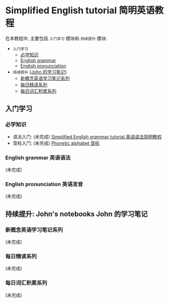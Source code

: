 # Simplified English tutorial  简明英语教程

在本教程中, 主要包括 `入门学习` 模块和 `持续提升` 模块:
- `入门学习`
    - [必学知识](#essentials)
    - [English grammar](#english-grammar)
    - [English pronunciation](#english-pronunciation)
- `持续提升` ([John 的学习笔记](#johns-notebook))
    - [新概念英语学习笔记系列](#nce-notes)
    - [每日精读系列](#reading-comprehension)
    - [每日词汇积累系列](#vocabulary-building)

## 入门学习

### <a id="essentials">必学知识</a>

- 语法入门: (未完成) [Simplified English grammar tutorial 英语语法简明教程](articles/simplified-english-grammar-tutorial.md)
- 音标入门: (未完成) [Phonetic alphabet 音标](articles/phonetic-alphabet.md)

### <a id="english-grammar">English grammar 英语语法</a>

(未完成) 

### <a id="english-pronunciation">English pronunciation 英语发音</a>

(未完成) 

## <a id="johns-notebook">持续提升: John's notebooks John 的学习笔记</a>

### <a id="nce-notes">新概念英语学习笔记系列</a>

(未完成) 

### <a id="reading-comprehension">每日精读系列</a>

(未完成) 

### <a id="vocabulary-building">每日词汇积累系列</a>

(未完成) 
